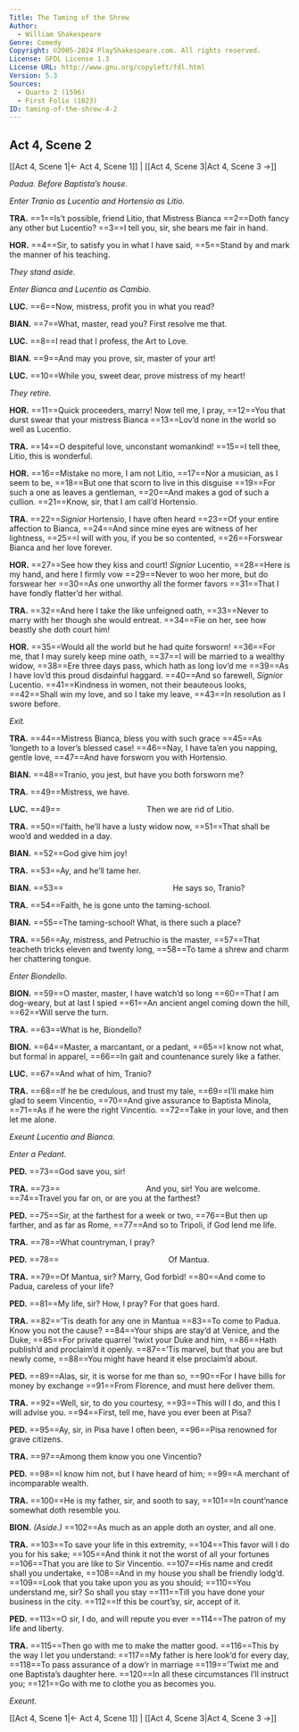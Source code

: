 ```yaml
---
Title: The Taming of the Shrew
Author: 
  - William Shakespeare
Genre: Comedy
Copyright: ©2005-2024 PlayShakespeare.com. All rights reserved.
License: GFDL License 1.3
License URL: http://www.gnu.org/copyleft/fdl.html
Version: 5.3
Sources:
  - Quarto 2 (1596)
  - First Folio (1623)
ID: taming-of-the-shrew-4-2
---
```


## Act 4, Scene 2
[[Act 4, Scene 1|← Act 4, Scene 1]] | [[Act 4, Scene 3|Act 4, Scene 3 →]]

*Padua. Before Baptista’s house.*

*Enter Tranio as Lucentio and Hortensio as Litio.*

**TRA.**
==1==Is’t possible, friend Litio, that Mistress Bianca
==2==Doth fancy any other but Lucentio?
==3==I tell you, sir, she bears me fair in hand.

**HOR.**
==4==Sir, to satisfy you in what I have said,
==5==Stand by and mark the manner of his teaching.

*They stand aside.*

*Enter Bianca and Lucentio as Cambio.*

**LUC.**
==6==Now, mistress, profit you in what you read?

**BIAN.**
==7==What, master, read you? First resolve me that.

**LUC.**
==8==I read that I profess, the Art to Love.

**BIAN.**
==9==And may you prove, sir, master of your art!

**LUC.**
==10==While you, sweet dear, prove mistress of my heart!

*They retire.*

**HOR.**
==11==Quick proceeders, marry! Now tell me, I pray,
==12==You that durst swear that your mistress Bianca
==13==Lov’d none in the world so well as Lucentio.

**TRA.**
==14==O despiteful love, unconstant womankind!
==15==I tell thee, Litio, this is wonderful.

**HOR.**
==16==Mistake no more, I am not Litio,
==17==Nor a musician, as I seem to be,
==18==But one that scorn to live in this disguise
==19==For such a one as leaves a gentleman,
==20==And makes a god of such a cullion.
==21==Know, sir, that I am call’d Hortensio.

**TRA.**
==22==*Signior* Hortensio, I have often heard
==23==Of your entire affection to Bianca,
==24==And since mine eyes are witness of her lightness,
==25==I will with you, if you be so contented,
==26==Forswear Bianca and her love forever.

**HOR.**
==27==See how they kiss and court! *Signior* Lucentio,
==28==Here is my hand, and here I firmly vow
==29==Never to woo her more, but do forswear her
==30==As one unworthy all the former favors
==31==That I have fondly flatter’d her withal.

**TRA.**
==32==And here I take the like unfeigned oath,
==33==Never to marry with her though she would entreat.
==34==Fie on her, see how beastly she doth court him!

**HOR.**
==35==Would all the world but he had quite forsworn!
==36==For me, that I may surely keep mine oath,
==37==I will be married to a wealthy widow,
==38==Ere three days pass, which hath as long lov’d me
==39==As I have lov’d this proud disdainful haggard.
==40==And so farewell, *Signior* Lucentio.
==41==Kindness in women, not their beauteous looks,
==42==Shall win my love, and so I take my leave,
==43==In resolution as I swore before.

*Exit.*

**TRA.**
==44==Mistress Bianca, bless you with such grace
==45==As ’longeth to a lover’s blessed case!
==46==Nay, I have ta’en you napping, gentle love,
==47==And have forsworn you with Hortensio.

**BIAN.**
==48==Tranio, you jest, but have you both forsworn me?

**TRA.**
==49==Mistress, we have.

**LUC.**
==49==           Then we are rid of Litio.

**TRA.**
==50==I’faith, he’ll have a lusty widow now,
==51==That shall be woo’d and wedded in a day.

**BIAN.**
==52==God give him joy!

**TRA.**
==53==Ay, and he’ll tame her.

**BIAN.**
==53==              He says so, Tranio?

**TRA.**
==54==Faith, he is gone unto the taming-school.

**BIAN.**
==55==The taming-school! What, is there such a place?

**TRA.**
==56==Ay, mistress, and Petruchio is the master,
==57==That teacheth tricks eleven and twenty long,
==58==To tame a shrew and charm her chattering tongue.

*Enter Biondello.*

**BION.**
==59==O master, master, I have watch’d so long
==60==That I am dog-weary, but at last I spied
==61==An ancient angel coming down the hill,
==62==Will serve the turn.

**TRA.**
==63==What is he, Biondello?

**BION.**
==64==Master, a marcantant, or a pedant,
==65==I know not what, but formal in apparel,
==66==In gait and countenance surely like a father.

**LUC.**
==67==And what of him, Tranio?

**TRA.**
==68==If he be credulous, and trust my tale,
==69==I’ll make him glad to seem Vincentio,
==70==And give assurance to Baptista Minola,
==71==As if he were the right Vincentio.
==72==Take in your love, and then let me alone.

*Exeunt Lucentio and Bianca.*

*Enter a Pedant.*

**PED.**
==73==God save you, sir!

**TRA.**
==73==           And you, sir! You are welcome.
==74==Travel you far on, or are you at the farthest?

**PED.**
==75==Sir, at the farthest for a week or two,
==76==But then up farther, and as far as Rome,
==77==And so to Tripoli, if God lend me life.

**TRA.**
==78==What countryman, I pray?

**PED.**
==78==              Of Mantua.

**TRA.**
==79==Of Mantua, sir? Marry, God forbid!
==80==And come to Padua, careless of your life?

**PED.**
==81==My life, sir? How, I pray? For that goes hard.

**TRA.**
==82==’Tis death for any one in Mantua
==83==To come to Padua. Know you not the cause?
==84==Your ships are stay’d at Venice, and the Duke,
==85==For private quarrel ’twixt your Duke and him,
==86==Hath publish’d and proclaim’d it openly.
==87==’Tis marvel, but that you are but newly come,
==88==You might have heard it else proclaim’d about.

**PED.**
==89==Alas, sir, it is worse for me than so,
==90==For I have bills for money by exchange
==91==From Florence, and must here deliver them.

**TRA.**
==92==Well, sir, to do you courtesy,
==93==This will I do, and this I will advise you.
==94==First, tell me, have you ever been at Pisa?

**PED.**
==95==Ay, sir, in Pisa have I often been,
==96==Pisa renowned for grave citizens.

**TRA.**
==97==Among them know you one Vincentio?

**PED.**
==98==I know him not, but I have heard of him;
==99==A merchant of incomparable wealth.

**TRA.**
==100==He is my father, sir, and sooth to say,
==101==In count’nance somewhat doth resemble you.

**BION.**
*(Aside.)*
==102==As much as an apple doth an oyster, and all one.

**TRA.**
==103==To save your life in this extremity,
==104==This favor will I do you for his sake;
==105==And think it not the worst of all your fortunes
==106==That you are like to Sir Vincentio.
==107==His name and credit shall you undertake,
==108==And in my house you shall be friendly lodg’d.
==109==Look that you take upon you as you should;
==110==You understand me, sir? So shall you stay
==111==Till you have done your business in the city.
==112==If this be court’sy, sir, accept of it.

**PED.**
==113==O sir, I do, and will repute you ever
==114==The patron of my life and liberty.

**TRA.**
==115==Then go with me to make the matter good.
==116==This by the way I let you understand:
==117==My father is here look’d for every day,
==118==To pass assurance of a dow’r in marriage
==119==’Twixt me and one Baptista’s daughter here.
==120==In all these circumstances I’ll instruct you;
==121==Go with me to clothe you as becomes you.

*Exeunt.*

[[Act 4, Scene 1|← Act 4, Scene 1]] | [[Act 4, Scene 3|Act 4, Scene 3 →]]